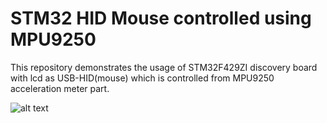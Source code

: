 # STM32 HID Mouse controlled using MPU9250
This repository demonstrates the usage of STM32F429ZI discovery board with lcd as USB-HID(mouse) which is controlled from MPU9250 acceleration meter part.



![alt text](https://i.ibb.co/0nNt6cF/IMG-5881.jpg)
